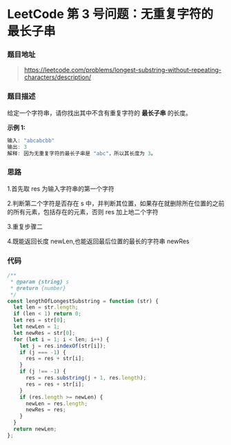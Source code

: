 # LeetCode 第 3 号问题：无重复字符的最长子串

### 题目地址

> https://leetcode.com/problems/longest-substring-without-repeating-characters/description/

### 题目描述

给定一个字符串，请你找出其中不含有重复字符的 **最长子串** 的长度。

**示例 1:**

```java
输入: "abcabcbb"
输出: 3
解释: 因为无重复字符的最长子串是 "abc"，所以其长度为 3。
```

### 思路

1.首先取 res 为输入字符串的第一个字符

2.判断第二个字符是否存在 s 中，并判断其位置，如果存在就删除所在位置的之前的所有元素，包括存在的元素，否则 res 加上地二个字符

3.重复步骤二

4.既能返回长度 newLen,也能返回最后位置的最长的字符串 newRes

### 代码

```javascript
/**
 * @param {string} s
 * @return {number}
 */
const lengthOfLongestSubstring = function (str) {
  let len = str.length;
  if (len < 1) return 0;
  let res = str[0];
  let newLen = 1;
  let newRes = str[0];
  for (let i = 1; i < len; i++) {
    let j = res.indexOf(str[i]);
    if (j === -1) {
      res = res + str[i];
    }
    if (j !== -1) {
      res = res.substring(j + 1, res.length);
      res = res + str[i];
    }
    if (res.length >= newLen) {
      newLen = res.length;
      newRes = res;
    }
  }
  return newLen;
};
```
